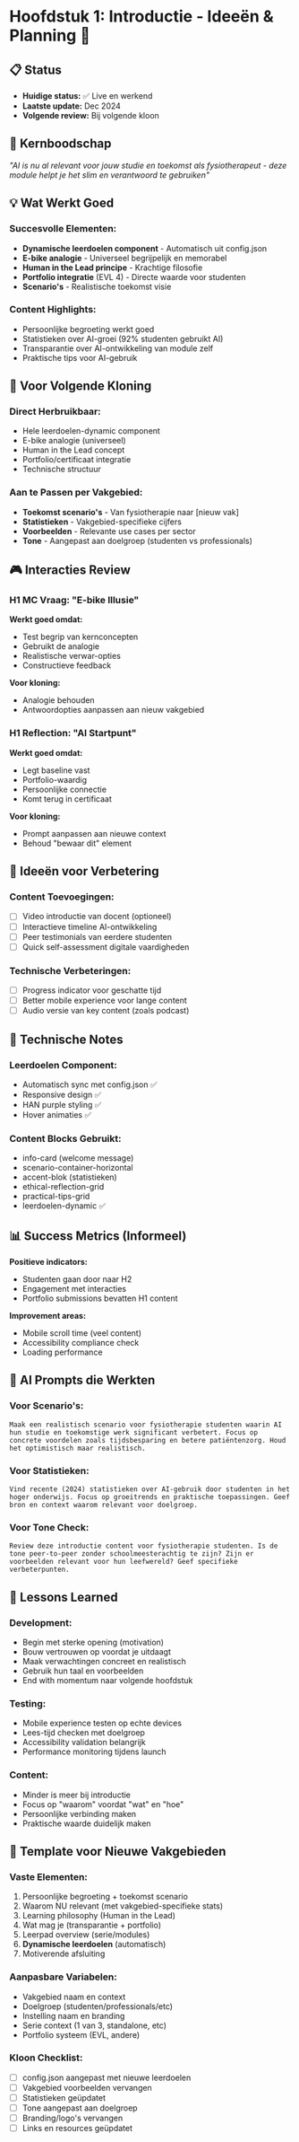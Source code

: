 # Hoofdstuk 1: Introductie - Ideeën & Planning 🚀

## 📋 Status
- **Huidige status:** ✅ Live en werkend
- **Laatste update:** Dec 2024
- **Volgende review:** Bij volgende kloon

## 🎯 Kernboodschap
*"AI is nu al relevant voor jouw studie en toekomst als fysiotherapeut - deze module helpt je het slim en verantwoord te gebruiken"*

## 💡 Wat Werkt Goed

### Succesvolle Elementen:
- **Dynamische leerdoelen component** - Automatisch uit config.json
- **E-bike analogie** - Universeel begrijpelijk en memorabel
- **Human in the Lead principe** - Krachtige filosofie
- **Portfolio integratie** (EVL 4) - Directe waarde voor studenten
- **Scenario's** - Realistische toekomst visie

### Content Highlights:
- Persoonlijke begroeting werkt goed
- Statistieken over AI-groei (92% studenten gebruikt AI)
- Transparantie over AI-ontwikkeling van module zelf
- Praktische tips voor AI-gebruik

## 🔄 Voor Volgende Kloning

### Direct Herbruikbaar:
- Hele leerdoelen-dynamic component
- E-bike analogie (universeel)
- Human in the Lead concept
- Portfolio/certificaat integratie
- Technische structuur

### Aan te Passen per Vakgebied:
- **Toekomst scenario's** - Van fysiotherapie naar [nieuw vak]
- **Statistieken** - Vakgebied-specifieke cijfers
- **Voorbeelden** - Relevante use cases per sector
- **Tone** - Aangepast aan doelgroep (studenten vs professionals)

## 🎮 Interacties Review

### H1 MC Vraag: "E-bike Illusie"
**Werkt goed omdat:**
- Test begrip van kernconcepten
- Gebruikt de analogie
- Realistische verwar-opties
- Constructieve feedback

**Voor kloning:**
- Analogie behouden
- Antwoordopties aanpassen aan nieuw vakgebied

### H1 Reflection: "AI Startpunt"
**Werkt goed omdat:**
- Legt baseline vast
- Portfolio-waardig
- Persoonlijke connectie
- Komt terug in certificaat

**Voor kloning:**
- Prompt aanpassen aan nieuwe context
- Behoud "bewaar dit" element

## 💭 Ideeën voor Verbetering

### Content Toevoegingen:
- [ ] Video introductie van docent (optioneel)
- [ ] Interactieve timeline AI-ontwikkeling
- [ ] Peer testimonials van eerdere studenten
- [ ] Quick self-assessment digitale vaardigheden

### Technische Verbeteringen:
- [ ] Progress indicator voor geschatte tijd
- [ ] Better mobile experience voor lange content
- [ ] Audio versie van key content (zoals podcast)

## 🔧 Technische Notes

### Leerdoelen Component:
- Automatisch sync met config.json ✅
- Responsive design ✅
- HAN purple styling ✅
- Hover animaties ✅

### Content Blocks Gebruikt:
- info-card (welcome message)
- scenario-container-horizontal
- accent-blok (statistieken)
- ethical-reflection-grid
- practical-tips-grid
- leerdoelen-dynamic ✅

## 📊 Success Metrics (Informeel)

**Positieve indicators:**
- Studenten gaan door naar H2
- Engagement met interacties
- Portfolio submissions bevatten H1 content

**Improvement areas:**
- Mobile scroll time (veel content)
- Accessibility compliance check
- Loading performance

## 🚀 AI Prompts die Werkten

### Voor Scenario's:
```
Maak een realistisch scenario voor fysiotherapie studenten waarin AI hun studie en toekomstige werk significant verbetert. Focus op concrete voordelen zoals tijdsbesparing en betere patiëntenzorg. Houd het optimistisch maar realistisch.
```

### Voor Statistieken:
```
Vind recente (2024) statistieken over AI-gebruik door studenten in het hoger onderwijs. Focus op groeitrends en praktische toepassingen. Geef bron en context waarom relevant voor doelgroep.
```

### Voor Tone Check:
```
Review deze introductie content voor fysiotherapie studenten. Is de tone peer-to-peer zonder schoolmeesterachtig te zijn? Zijn er voorbeelden relevant voor hun leefwereld? Geef specifieke verbeterpunten.
```

## 📝 Lessons Learned

### Development:
- Begin met sterke opening (motivation)
- Bouw vertrouwen op voordat je uitdaagt
- Maak verwachtingen concreet en realistisch
- Gebruik hun taal en voorbeelden
- End with momentum naar volgende hoofdstuk

### Testing:
- Mobile experience testen op echte devices
- Lees-tijd checken met doelgroep
- Accessibility validation belangrijk
- Performance monitoring tijdens launch

### Content:
- Minder is meer bij introductie
- Focus op "waarom" voordat "wat" en "hoe"
- Persoonlijke verbinding maken
- Praktische waarde duidelijk maken

## 🔄 Template voor Nieuwe Vakgebieden

### Vaste Elementen:
1. Persoonlijke begroeting + toekomst scenario
2. Waarom NU relevant (met vakgebied-specifieke stats)
3. Learning philosophy (Human in the Lead)
4. Wat mag je (transparantie + portfolio)
5. Leerpad overview (serie/modules)
6. **Dynamische leerdoelen** (automatisch)
7. Motiverende afsluiting

### Aanpasbare Variabelen:
- Vakgebied naam en context
- Doelgroep (studenten/professionals/etc)
- Instelling naam en branding
- Serie context (1 van 3, standalone, etc)
- Portfolio systeem (EVL, andere)

### Kloon Checklist:
- [ ] config.json aangepast met nieuwe leerdoelen
- [ ] Vakgebied voorbeelden vervangen
- [ ] Statistieken geüpdatet
- [ ] Tone aangepast aan doelgroep
- [ ] Branding/logo's vervangen
- [ ] Links en resources geüpdatet 